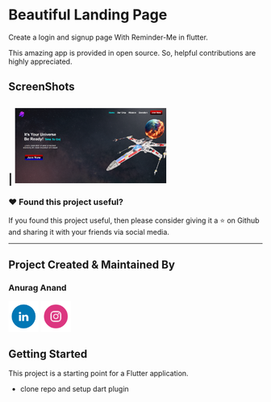 # Beautiful Landing Page

Create a login and signup page With Reminder-Me in flutter.

This amazing app is provided in open source. So, helpful contributions are highly appreciated.

## ScreenShots


| <img src="ss.png"  width="300"/>
---

### :heart: Found this project useful?

If you found this project useful, then please consider giving it a :star: on Github and sharing it with your friends via social media.

---

## Project Created & Maintained By

### Anurag Anand


<a href="https://www.linkedin.com/in/anurag-anand-a51625273/"><img src="https://github.com/aritraroy/social-icons/blob/master/linkedin-icon.png?raw=true" width="60"></a>
<a href="https://www.instagram.com/aanurag_ssingh/"><img src="https://github.com/aritraroy/social-icons/blob/master/instagram-icon.png?raw=true" width="60"></a>



## Getting Started

This project is a starting point for a Flutter application.

- clone repo and setup dart plugin


